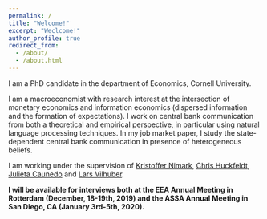 ```yaml
---
permalink: /
title: "Welcome!"
excerpt: "Weclcome!"
author_profile: true
redirect_from: 
  - /about/
  - /about.html
---
```


I am a PhD candidate in the department of Economics, Cornell University. 

I am a macroeconomist with research interest at the intersection of monetary economics and information economics (dispersed information and the formation of expectations). I work on central bank communication from both a theoretical and empirical perspective, in particular using natural language processing techniques. In my job market paper, I study the state-dependent central bank communication in presence of heterogeneous beliefs. 

I am working under the supervision of [Kristoffer Nimark](http://www.kris-nimark.net/), [Chris Huckfeldt](https://huckfeldt.economics.cornell.edu/), [Julieta Caunedo](https://www.julietacaunedo.com/) and [Lars Vilhuber](https://www.ilr.cornell.edu/people/lars-vilhuber). 

**I will be available for interviews both at the EEA Annual Meeting in Rotterdam (December, 18-19th, 2019) and the ASSA Annual Meeting in San Diego, CA (January 3rd-5th, 2020).**


